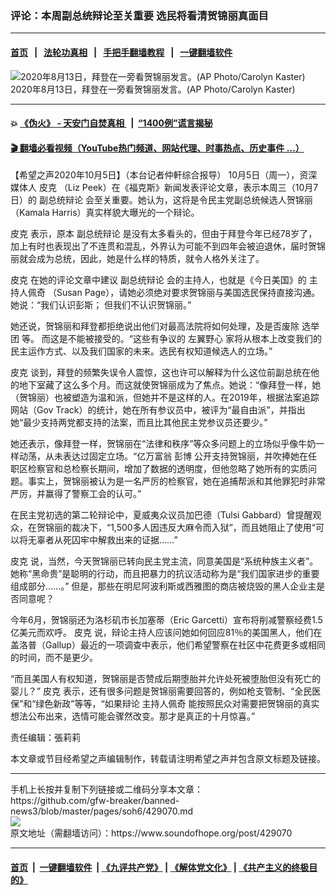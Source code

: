 ### 评论：本周副总统辩论至关重要 选民将看清贺锦丽真面目
------------------------

#### [首页](https://github.com/gfw-breaker/banned-news3/blob/master/README.md) &nbsp;&nbsp;|&nbsp;&nbsp; [法轮功真相](https://github.com/begood0513/basic/blob/master/README.md)  &nbsp;&nbsp;|&nbsp;&nbsp; [手把手翻墙教程](https://github.com/gfw-breaker/guides/wiki)  &nbsp;&nbsp;|&nbsp;&nbsp; [一键翻墙软件](https://github.com/gfw-breaker/nogfw/blob/master/README.md)  



<div><img alt="2020年8月13日，拜登在一旁看贺锦丽发言。(AP Photo/Carolyn Kaster) " src="https://img.soundofhope.org/2020-10/1601927993166.jpg"/>
<br/><figcaption class="caption">
 2020年8月13日，拜登在一旁看贺锦丽发言。(AP Photo/Carolyn Kaster)
</figcaption></div><hr/>

#### 💥 [《伪火》 - 天安门自焚真相 ](http://158.247.195.190:10000/videos/blog/weihuo.html)&nbsp; |&nbsp; [“1400例”谎言揭秘  ](http://158.247.195.190:10000/videos/blog/jiexi1400.html)

#### [ 🎬  翻墙必看视频（YouTube热门频道、网站代理、时事热点、历史事件 ...）](https://github.com/gfw-breaker/links/blob/master/banned.md)

<div><div class="Content__Wrapper sc-1bvya0-0 grZQxZ">
 <p class="meta-top">
  <span class="meta">
   【希望之声2020年10月5日】（本台记者仲軒综合报导）
  </span>
  10月5日（周一），资深媒体人
  <ok href="/term/391099">
   皮克
  </ok>
  （Liz Peek）在《福克斯》新闻发表评论文章，表示本周三（10月7日）的
  <ok href="/term/389818">
   副总统辩论
  </ok>
  会至关重要。她认为，这将是令民主党副总统候选人贺锦丽（Kamala Harris）真实样貌大曝光的一个辩论。
 </p>
 <p>
  <ok href="/term/391099">
   皮克
  </ok>
  表示，原本
  <ok href="/term/389818">
   副总统辩论
  </ok>
  是没有太多看头的，但由于拜登今年已经78岁了，加上有时也表现出了不连贯和混乱，外界认为可能不到四年会被迫退休，届时贺锦丽就会成为总统，因此，她是什么样的特质，就令人格外关注了。
 </p>
 <div class="AD_Embed__Wrap-sc-1xslmin-0 igMuqX module desktop">
  <div>
  </div>
 </div>
 <p>
  <ok href="/term/391099">
   皮克
  </ok>
  在她的评论文章中建议
  <ok href="/term/389818">
   副总统辩论
  </ok>
  会的主持人，也就是《今日美国》的
  <ok href="/term/391093">
   主持人佩奇
  </ok>
  （Susan Page），请她必须绝对要求贺锦丽与美国选民保持直接沟通。她说：“我们认识彭斯； 但我们不认识贺锦丽。”
 </p>
 <p>
  她还说，贺锦丽和拜登都拒绝说出他们对最高法院将如何处理，及是否废除
  <ok href="/term/391108">
   选举团
  </ok>
  等。 而这是不能被接受的。“这些有争议的
  <ok href="/term/391096">
   左翼野心
  </ok>
  家将从根本上改变我们的民主运作方式、以及我们国家的未来。选民有权知道候选人的立场。”
 </p>
 <p>
  <ok href="/term/391099">
   皮克
  </ok>
  谈到，拜登的频繁失误令人震惊，这也许可以解释为什么这位前副总统在他的地下室藏了这么多个月。而这就使贺锦丽成为了焦点。她说：“像拜登一样，她（贺锦丽）也被塑造为温和派，但她并不是这样的人。在2019年，根据法案追踪网站（Gov Track）的统计，她在所有参议员中，被评为“最自由派”，并指出她“最少支持两党都支持的法案，而且比其他民主党参议员还要少。”
 </p>
 <p>
  她还表示，像拜登一样，贺锦丽在“法律和秩序”等众多问题上的立场似乎像牛奶一样动荡，从未表达过固定立场。“亿万富翁
  <ok href="/term/118303">
   彭博
  </ok>
  公开支持贺锦丽，并吹捧她在任职区检察官和总检察长期间，增加了数据的透明度，但他忽略了她所有的实质问题。事实上，贺锦丽被认为是一名严厉的检察官，她在追捕帮派和其他罪犯时非常严厉，并赢得了警察工会的认可。”
 </p>
 <p>
  在民主党初选的第二轮辩论中，夏威夷众议员加巴德（Tulsi Gabbard）曾提醒观众，在贺锦丽的裁决下，“1,500多人因违反大麻令而入狱”，而且她阻止了使用“可以将无辜者从死囚牢中解救出来的证据……”
 </p>
 <p>
  <ok href="/term/391099">
   皮克
  </ok>
  说，当然，今天贺锦丽已转向民主党主流，同意美国是“系统种族主义者”。她称“黑命贵”是聪明的行动，而且把暴力的抗议活动称为是“我们国家进步的重要组成部分……。” 但是，那些在明尼阿波利斯或西雅图的商店被烧毁的黑人企业主是否同意呢？
 </p>
 <p>
  今年6月，贺锦丽还为洛杉矶市长加塞蒂（Eric Garcetti）宣布将削减警察经费1.5亿美元而欢呼。
  <ok href="/term/391099">
   皮克
  </ok>
  说，辩论主持人应该问她如何回应81％的美国黑人，他们在盖洛普（Gallup）最近的一项调查中表示，他们希望警察在社区中花费更多或相同的时间，而不是更少。
 </p>
 <p>
  “而且美国人有权知道，贺锦丽是否赞成后期堕胎并允许处死被堕胎但没有死亡的婴儿？”
  <ok href="/term/391099">
   皮克
  </ok>
  表示，还有很多问题是贺锦丽需要回答的，例如枪支管制、“全民医保”和“绿色新政”等等，“如果辩论
  <ok href="/term/391093">
   主持人佩奇
  </ok>
  能按照民众对需要把贺锦丽的真实想法公布出来，选情可能会骤然改变。那才是真正的十月惊喜。”
 </p>
 <p class="meta-btm">
  责任编辑：張莉莉
 </p>
 <p class="meta-btm">
  本文章或节目经希望之声编辑制作，转载请注明希望之声并包含原文标题及链接。
 </p>
</div>
</div>
<hr/>
手机上长按并复制下列链接或二维码分享本文章：<br/>
https://github.com/gfw-breaker/banned-news3/blob/master/pages/soh6/429070.md <br/>
<a href='https://github.com/gfw-breaker/banned-news3/blob/master/pages/soh6/429070.md'><img src='https://github.com/gfw-breaker/banned-news3/blob/master/pages/soh6/429070.md.png'/></a> <br/>
原文地址（需翻墙访问）：https://www.soundofhope.org/post/429070


------------------------
#### [首页](https://github.com/gfw-breaker/banned-news3/blob/master/README.md) &nbsp;|&nbsp; [一键翻墙软件](https://github.com/gfw-breaker/nogfw/blob/master/README.md) &nbsp;| [《九评共产党》](https://github.com/gfw-breaker/9ping.md/blob/master/README.md#九评之一评共产党是什么) | [《解体党文化》](https://github.com/gfw-breaker/jtdwh.md/blob/master/README.md) | [《共产主义的终极目的》](https://github.com/gfw-breaker/gczydzjmd.md/blob/master/README.md)


<img src='http://gfw-breaker.win/banned-news3/pages/soh6/429070.md' width='0px' height='0px'/>